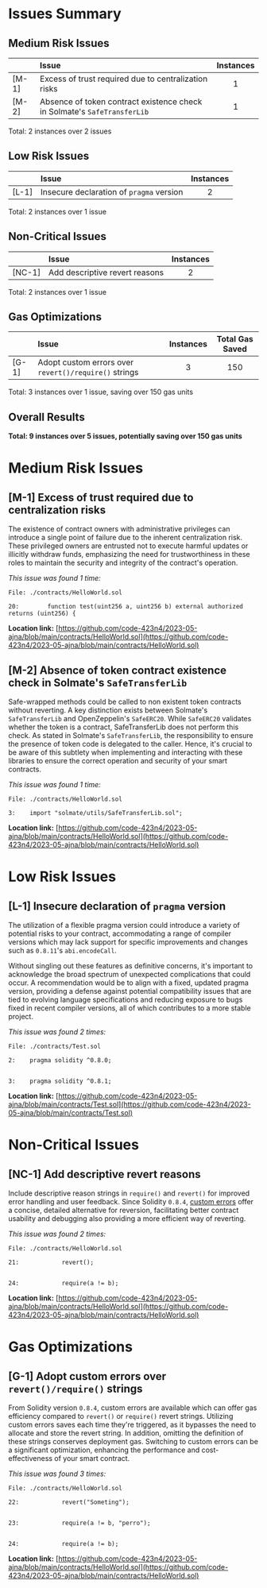 # Issues Summary
## Medium Risk Issues
| |Issue|Instances|
|-|:-|:-:|
| [M-1] | Excess of trust required due to centralization risks | 1 |
| [M-2] | Absence of token contract existence check in Solmate's `SafeTransferLib` | 1 |


Total: 2 instances over 2 issues

## Low Risk Issues
| |Issue|Instances|
|-|:-|:-:|
| [L-1] | Insecure declaration of <code>pragma</code> version | 2 |


Total: 2 instances over 1 issue

## Non-Critical Issues
| |Issue|Instances|
|-|:-|:-:|
| [NC-1] | Add descriptive revert reasons | 2 |


Total: 2 instances over 1 issue

## Gas Optimizations
| |Issue|Instances|Total Gas Saved|
|-|:-|:-:|:-:|
| [G-1] | Adopt custom errors over `revert()/require()` strings | 3 | 150 |


Total: 3 instances over 1 issue, saving over 150 gas units

## Overall Results
**Total: 9 instances over 5 issues, potentially saving over 150 gas units**

# Medium Risk Issues
## [M-1] Excess of trust required due to centralization risks
The existence of contract owners with administrative privileges can introduce a single 
point of failure due to the inherent centralization risk. These privileged owners are entrusted 
not to execute harmful updates or illicitly withdraw funds, emphasizing the need for trustworthiness 
in these roles to maintain the security and integrity of the contract's operation.

*This issue was found 1 time:*

```solidity
File: ./contracts/HelloWorld.sol

20:        function test(uint256 a, uint256 b) external authorized returns (uint256) {

```

**Location link:** [https://github.com/code-423n4/2023-05-ajna/blob/main/contracts/HelloWorld.sol](https://github.com/code-423n4/2023-05-ajna/blob/main/contracts/HelloWorld.sol)



## [M-2] Absence of token contract existence check in Solmate's `SafeTransferLib`
Safe-wrapped methods could be called to non existent token contracts without reverting.
A key distinction exists between Solmate's `SafeTransferLib` and OpenZeppelin's
`SafeERC20`. While `SafeERC20` validates whether the token is a contract, 
SafeTransferLib does not perform this check. As stated in Solmate's `SafeTransferLib`, 
the responsibility to ensure the presence of token code is delegated to the caller. 
Hence, it's crucial to be aware of this subtlety when implementing and interacting with these 
libraries to ensure the correct operation and security of your smart contracts.

*This issue was found 1 time:*

```solidity
File: ./contracts/HelloWorld.sol

3:    import "solmate/utils/SafeTransferLib.sol";

```

**Location link:** [https://github.com/code-423n4/2023-05-ajna/blob/main/contracts/HelloWorld.sol](https://github.com/code-423n4/2023-05-ajna/blob/main/contracts/HelloWorld.sol)



# Low Risk Issues
## [L-1] Insecure declaration of <code>pragma</code> version
 The utilization of a flexible pragma version could introduce a variety of potential risks to your contract, 
accommodating a range of compiler versions which may lack support for specific improvements and changes such as 
<code>0.8.11</code>'s <code>abi.encodeCall</code>.<br>

Without singling out these features as definitive concerns, it's important to acknowledge the broad 
spectrum of unexpected complications that could occur. A recommendation would be to align with a fixed, 
updated pragma version, providing a defense against potential compatibility issues that are tied to evolving 
language specifications and reducing exposure to bugs fixed in recent compiler versions, all of which contributes 
to a more stable project.

*This issue was found 2 times:*

```solidity
File: ./contracts/Test.sol

2:    pragma solidity ^0.8.0;


3:    pragma solidity ^0.8.1;

```

**Location link:** [https://github.com/code-423n4/2023-05-ajna/blob/main/contracts/Test.sol](https://github.com/code-423n4/2023-05-ajna/blob/main/contracts/Test.sol)



# Non-Critical Issues
## [NC-1] Add descriptive revert reasons
Include descriptive reason strings in `require()` and `revert()` for 
improved error handling and user feedback. Since Solidity `0.8.4`, 
[custom errors](https://blog.soliditylang.org/2021/04/21/custom-errors/) offer a concise, 
detailed alternative for reversion, facilitating better contract usability and debugging 
also providing a more efficient way of reverting.

*This issue was found 2 times:*

```solidity
File: ./contracts/HelloWorld.sol

21:            revert();


24:            require(a != b);

```

**Location link:** [https://github.com/code-423n4/2023-05-ajna/blob/main/contracts/HelloWorld.sol](https://github.com/code-423n4/2023-05-ajna/blob/main/contracts/HelloWorld.sol)



# Gas Optimizations
## [G-1] Adopt custom errors over `revert()/require()` strings
From Solidity version `0.8.4`, custom errors are available which can offer gas efficiency compared to 
`revert()` or `require()` revert strings. Utilizing custom errors saves each time they're triggered, 
as it bypasses the need to allocate and store the revert string. In addition, omitting the definition of these 
strings conserves deployment gas. Switching to custom errors can be a significant optimization, enhancing the 
performance and cost-effectiveness of your smart contract.

*This issue was found 3 times:*

```solidity
File: ./contracts/HelloWorld.sol

22:            revert("Someting");


23:            require(a != b, "perro");


24:            require(a != b);

```

**Location link:** [https://github.com/code-423n4/2023-05-ajna/blob/main/contracts/HelloWorld.sol](https://github.com/code-423n4/2023-05-ajna/blob/main/contracts/HelloWorld.sol)



